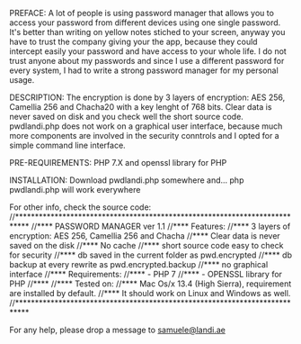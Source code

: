 PREFACE:
A lot of people is using password manager that allows you to access your password from different devices using one single password.
It's better than writing on yellow notes stiched to your screen, anyway you have to trust the company giving your the app,
because they could intercept easily your password and have access to your whole life.
I do not trust anyone about my passwords and since I use a different password for every system, I had to write a strong password manager
for my personal usage. 


DESCRIPTION:
The encryption is done by 3 layers of encryption: AES 256, Camellia 256 and Chacha20 with a key lenght of 768 bits. Clear data is never
saved on disk and you check well the short source code.
pwdlandi.php does not work on a graphical user interface, because much more components are involved in the security conntrols and I opted
for a simple command line interface.

PRE-REQUIREMENTS:
PHP 7.X and openssl library for PHP

INSTALLATION:
Download  pwdlandi.php somewhere and...
php pwdlandi.php
will work everywhere

For other info, check the source code:
//***************************************************************************
//**** PASSWORD MANAGER ver 1.1
//**** Features:
//**** 3 layers of encryption: AES 256, Camellia 256 and Chacha
//**** Clear data is never saved on the disk
//**** No cache
//**** short source code easy to check for security
//**** db saved in the current folder as pwd.encrypted
//**** db backup at every rewrite as pwd.encrypted.backup
//**** no graphical interface
//**** Requirements:
//**** - PHP 7
//**** - OPENSSL library for PHP
//****
//**** Tested on:
//**** Mac Os/x 13.4 (High Sierra), requirement are installed by default.
//**** It should work  on Linux and Windows as well.
//***************************************************************************

For any help, please drop a message to samuele@landi.ae
